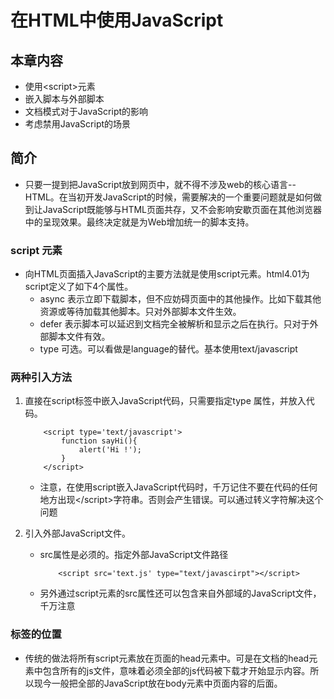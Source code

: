 # 在HTML中使用JavaScript

## 本章内容
* 使用\<script>元素
* 嵌入脚本与外部脚本
* 文档模式对于JavaScript的影响
* 考虑禁用JavaScript的场景

## 简介
* 只要一提到把JavaScript放到网页中，就不得不涉及web的核心语言--HTML。在当初开发JavaScript的时候，需要解决的一个重要问题就是如何做到让JavaScript既能够与HTML页面共存，又不会影响安歇页面在其他浏览器中的呈现效果。最终决定就是为Web增加统一的脚本支持。

### script 元素
* 向HTML页面插入JavaScript的主要方法就是使用script元素。html4.01为script定义了如下4个属性。
    * async 表示立即下载脚本，但不应妨碍页面中的其他操作。比如下载其他资源或等待加载其他脚本。只对外部脚本文件生效。
    * defer 表示脚本可以延迟到文档完全被解析和显示之后在执行。只对于外部脚本文件有效。
    * type 可选。可以看做是language的替代。基本使用text/javascript

### 两种引入方法
1. 直接在script标签中嵌入JavaScript代码，只需要指定type 属性，并放入代码。
    ```
        <script type='text/javascript'>
            function sayHi(){
                alert('Hi !');
            }
        </script>

    ```
    * 注意，在使用script嵌入JavaScript代码时，千万记住不要在代码的任何地方出现\</script>字符串。否则会产生错误。可以通过转义字符解决这个问题

2. 引入外部JavaScript文件。
    * src属性是必须的。指定外部JavaScript文件路径
        ```
            <script src='text.js' type="text/javascirpt"></script>
        ```
    * 另外通过script元素的src属性还可以包含来自外部域的JavaScript文件，千万注意

### 标签的位置
* 传统的做法将所有script元素放在页面的head元素中。可是在文档的head元素中包含所有的js文件，意味着必须全部的js代码被下载才开始显示内容。所以现今一般把全部的JavaScript放在body元素中页面内容的后面。

